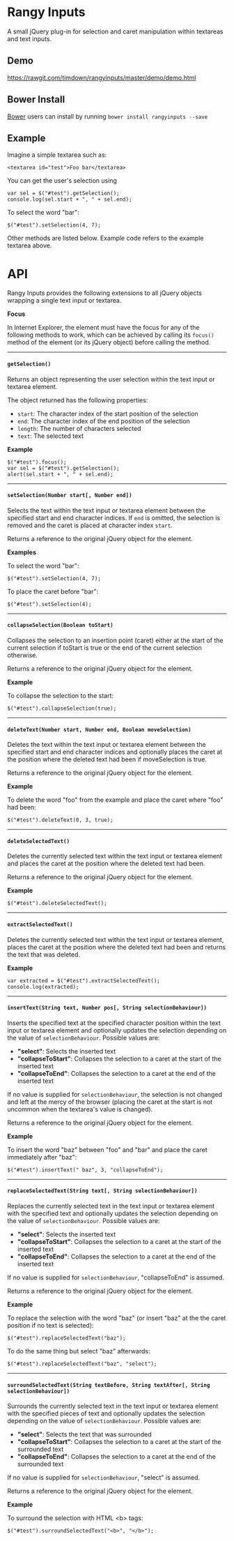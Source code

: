 Rangy Inputs
============

A small jQuery plug-in for selection and caret manipulation within textareas and text inputs.

Demo
----

https://rawgit.com/timdown/rangyinputs/master/demo/demo.html

Bower Install
-------------

[Bower](http://bower.io/) users can install by running `bower install rangyinputs --save`


Example
-------

Imagine a simple textarea such as:

    <textarea id="test">Foo bar</textarea>

You can get the user's selection using

    var sel = $("#test").getSelection();
    console.log(sel.start + ", " + sel.end);

To select the word "bar":

    $("#test").setSelection(4, 7);

Other methods are listed below. Example code refers to the example textarea above.

API
===

Rangy Inputs provides the following extensions to all jQuery objects wrapping a single text input or textarea.

**Focus**

In Internet Explorer, the element must have the focus for any of the following methods to work, which can be achieved by calling its `focus()` method of the element (or its jQuery object) before calling the method.

---

#### `getSelection()`

Returns an object representing the user selection within the text input or textarea element.

The object returned has the following properties:

* `start`: The character index of the start position of the selection
* `end`: The character index of the end position of the selection
* `length`: The number of characters selected
* `text`: The selected text

**Example**

    $("#test").focus();
    var sel = $("#test").getSelection();
    alert(sel.start + ", " + sel.end);

---

#### `setSelection(Number start[, Number end])`

Selects the text within the text input or textarea element between the specified start and end character indices. If `end` is omitted, the selection is removed and the caret is placed at character index `start`.

Returns a reference to the original jQuery object for the element.

**Examples**

To select the word "bar":

    $("#test").setSelection(4, 7);

To place the caret before "bar":

    $("#test").setSelection(4);

---
    
#### `collapseSelection(Boolean toStart)`

Collapses the selection to an insertion point (caret) either at the start of the current selection if toStart is true or the end of the current selection otherwise.

Returns a reference to the original jQuery object for the element.

**Example**

To collapse the selection to the start:

    $("#test").collapseSelection(true);

---

#### `deleteText(Number start, Number end, Boolean moveSelection)`

Deletes the text within the text input or textarea element between the specified start and end character indices and optionally places the caret at the position where the deleted text had been if moveSelection is true.

Returns a reference to the original jQuery object for the element.

**Example**

To delete the word "foo" from the example and place the caret where "foo" had been:

    $("#test").deleteText(0, 3, true);

---

#### `deleteSelectedText()`

Deletes the currently selected text within the text input or textarea element and places the caret at the position where the deleted text had been.

Returns a reference to the original jQuery object for the element.

**Example**

    $("#test").deleteSelectedText();

---

#### `extractSelectedText()`

Deletes the currently selected text within the text input or textarea element, places the caret at the position where the deleted text had been and returns the text that was deleted.

**Example**

    var extracted = $("#test").extractSelectedText();
    console.log(extracted);

---

#### `insertText(String text, Number pos[, String selectionBehaviour])`

Inserts the specified text at the specified character position within the text input or textarea element and optionally updates the selection depending on the value of `selectionBehaviour`. Possible values are:

* **"select"**: Selects the inserted text
* **"collapseToStart"**: Collapses the selection to a caret at the start of the inserted text
* **"collapseToEnd"**: Collapses the selection to a caret at the end of the inserted text 

If no value is supplied for `selectionBehaviour`, the selection is not changed and left at the mercy of the browser (placing the caret at the start is not uncommon when the textarea's value is changed). 

Returns a reference to the original jQuery object for the element.

**Example**

To insert the word "baz" between "foo" and "bar" and place the caret immediately after "baz":

    $("#test").insertText(" baz", 3, "collapseToEnd");

---

#### `replaceSelectedText(String text[, String selectionBehaviour])`

Replaces the currently selected text in the text input or textarea element with the specified text and optionally updates the selection depending on the value of `selectionBehaviour`. Possible values are: 

* **"select"**: Selects the inserted text
* **"collapseToStart"**: Collapses the selection to a caret at the start of the inserted text
* **"collapseToEnd"**: Collapses the selection to a caret at the end of the inserted text 

If no value is supplied for `selectionBehaviour`, "collapseToEnd" is assumed.

Returns a reference to the original jQuery object for the element.

**Example**

To replace the selection with the word "baz" (or insert "baz" at the the caret position if no text is selected):

    $("#test").replaceSelectedText("baz");

To do the same thing but select "baz" afterwards:

    $("#test").replaceSelectedText("baz", "select");

---

#### `surroundSelectedText(String textBefore, String textAfter[, String selectionBehaviour])`

Surrounds the currently selected text in the text input or textarea element with the specified pieces of text and optionally updates the selection depending on the value of `selectionBehaviour`. Possible values are:

* **"select"**: Selects the text that was surrounded
* **"collapseToStart"**: Collapses the selection to a caret at the start of the surrounded text
* **"collapseToEnd"**: Collapses the selection to a caret at the end of the surrounded text

If no value is supplied for `selectionBehaviour`, "select" is assumed.

Returns a reference to the original jQuery object for the element.

**Example**

To surround the selection with HTML &lt;b&gt; tags:

    $("#test").surroundSelectedText("<b>", "</b>");
